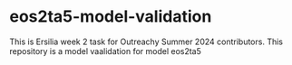 # eos2ta5-model-validation
This is Ersilia week 2 task for Outreachy Summer 2024 contributors. This repository is a model vaalidation for model eos2ta5
